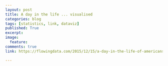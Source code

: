 ```yaml
---
layout: post
title: A day in the life ... visualised
categories: blog
tags: [statistics, link, dataviz]
published: True
excerpt: 
image: 
  feature:
comments: true
link: https://flowingdata.com/2015/12/15/a-day-in-the-life-of-americans/

---
```


